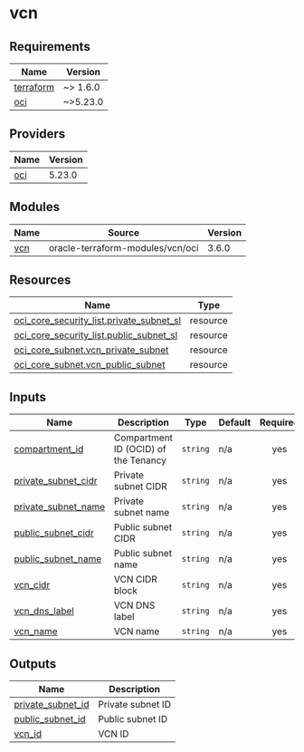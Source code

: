 # vcn

<!-- BEGINNING OF PRE-COMMIT-TERRAFORM DOCS HOOK -->
## Requirements

| Name | Version |
|------|---------|
| <a name="requirement_terraform"></a> [terraform](#requirement\_terraform) | ~> 1.6.0 |
| <a name="requirement_oci"></a> [oci](#requirement\_oci) | ~>5.23.0 |

## Providers

| Name | Version |
|------|---------|
| <a name="provider_oci"></a> [oci](#provider\_oci) | 5.23.0 |

## Modules

| Name | Source | Version |
|------|--------|---------|
| <a name="module_vcn"></a> [vcn](#module\_vcn) | oracle-terraform-modules/vcn/oci | 3.6.0 |

## Resources

| Name | Type |
|------|------|
| [oci_core_security_list.private_subnet_sl](https://registry.terraform.io/providers/oracle/oci/latest/docs/resources/core_security_list) | resource |
| [oci_core_security_list.public_subnet_sl](https://registry.terraform.io/providers/oracle/oci/latest/docs/resources/core_security_list) | resource |
| [oci_core_subnet.vcn_private_subnet](https://registry.terraform.io/providers/oracle/oci/latest/docs/resources/core_subnet) | resource |
| [oci_core_subnet.vcn_public_subnet](https://registry.terraform.io/providers/oracle/oci/latest/docs/resources/core_subnet) | resource |

## Inputs

| Name | Description | Type | Default | Required |
|------|-------------|------|---------|:--------:|
| <a name="input_compartment_id"></a> [compartment\_id](#input\_compartment\_id) | Compartment ID (OCID) of the Tenancy | `string` | n/a | yes |
| <a name="input_private_subnet_cidr"></a> [private\_subnet\_cidr](#input\_private\_subnet\_cidr) | Private subnet CIDR | `string` | n/a | yes |
| <a name="input_private_subnet_name"></a> [private\_subnet\_name](#input\_private\_subnet\_name) | Private subnet name | `string` | n/a | yes |
| <a name="input_public_subnet_cidr"></a> [public\_subnet\_cidr](#input\_public\_subnet\_cidr) | Public subnet CIDR | `string` | n/a | yes |
| <a name="input_public_subnet_name"></a> [public\_subnet\_name](#input\_public\_subnet\_name) | Public subnet name | `string` | n/a | yes |
| <a name="input_vcn_cidr"></a> [vcn\_cidr](#input\_vcn\_cidr) | VCN CIDR block | `string` | n/a | yes |
| <a name="input_vcn_dns_label"></a> [vcn\_dns\_label](#input\_vcn\_dns\_label) | VCN DNS label | `string` | n/a | yes |
| <a name="input_vcn_name"></a> [vcn\_name](#input\_vcn\_name) | VCN name | `string` | n/a | yes |

## Outputs

| Name | Description |
|------|-------------|
| <a name="output_private_subnet_id"></a> [private\_subnet\_id](#output\_private\_subnet\_id) | Private subnet ID |
| <a name="output_public_subnet_id"></a> [public\_subnet\_id](#output\_public\_subnet\_id) | Public subnet ID |
| <a name="output_vcn_id"></a> [vcn\_id](#output\_vcn\_id) | VCN ID |
<!-- END OF PRE-COMMIT-TERRAFORM DOCS HOOK -->
